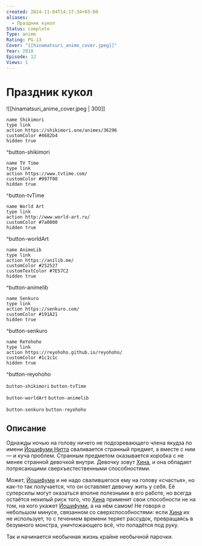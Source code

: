 ```yaml
---
created: 2024-11-04T14:17:34+03:00
aliases:
  - Праздник кукол
Status: complete
Type: anime
Rating: PG-13
Cover: "[[hinamatsuri_anime_cover.jpeg]]"
Year: 2018
Episode: 12
Views: 1
---
```


# Праздник кукол

![[hinamatsuri_anime_cover.jpeg | 300]]

```button
name Shikimori
type link
action https://shikimori.one/animes/36296
customColor #4682b4
hidden true
```
^button-shikimori

```button
name TV Time
type link
action https://www.tvtime.com/
customColor #997f00
hidden true
```
^button-tvTime

```button
name World Art
type link
action http://www.world-art.ru/
customColor #7a0000
hidden true
```
^button-worldArt

```button
name AnimeLib
type link
action https://anilib.me/
customColor #252527
customTextColor #7E57C2
hidden true
```
^button-animelib

```button
name Senkuro
type link
action https://senkuro.com/
customColor #191A21
hidden true
```
^button-senkuro

```button
name ReYohoho
type link
action https://reyohoho.github.io/reyohoho/
customColor #1c1c1c
hidden true
```
^button-reyohoho

`button-shikimori` `button-tvTime`

`button-worldArt` `button-animelib`

`button-senkuro` `button-reyohoho`

## Описание

Однажды ночью на голову ничего не подозревающего члена якудза по имени [Йошифуми Нитта](https://shikimori.one/characters/100045-yoshifumi-nitta) сваливается странный предмет, а вместе с ним — и куча проблем. Странным предметом оказывается коробка с не менее странной девочкой внутри. Девочку зовут [Хина](https://shikimori.one/characters/100043-hina), и она обладает потрясающими сверхъестественными способностями.

Может, [Йошифуми](https://shikimori.one/characters/100045-yoshifumi-nitta) и не надо свалившегося ему на голову «счастья», но как-то так получается, что он оставляет девочку жить у себя. Её суперсилы могут оказаться вполне полезными в его работе, но всегда остаётся нехилый риск того, что [Хина](https://shikimori.one/characters/100043-hina) применит свои способности не на том, на кого укажет [Йошифуми](https://shikimori.one/characters/100045-yoshifumi-nitta), а на нём самом! Не говоря о небольшом минусе, связанном со сверхспособностями: если [Хина](https://shikimori.one/characters/100043-hina) их не использует, то с течением времени теряет рассудок, превращаясь в безумного монстра, уничтожающего всё, что попадётся под руку.

Так и начинается необычная жизнь крайне необычной парочки.
